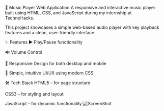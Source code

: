 🎵 Music Player Web Application
A responsive and interactive music player built using HTML, CSS, and JavaScript during my internship at TechnoHacks.

This project showcases a simple web-based audio player with key playback features and a clean, user-friendly interface.

✨ Features
▶️ Play/Pause functionality

🔊 Volume Control

📱 Responsive Design for both desktop and mobile

🎨 Simple, intuitive UI/UX using modern CSS

🛠️ Tech Stack
HTML5 – for page structure

CSS3 – for styling and layout

JavaScript  – for dynamic functionality
![ScreenShot]()

